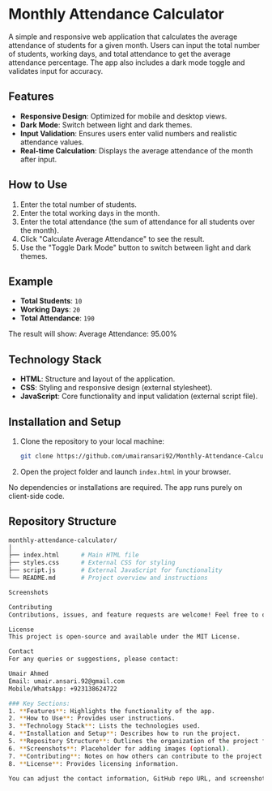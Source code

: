 # Monthly Attendance Calculator

A simple and responsive web application that calculates the average attendance of students for a given month. Users can input the total number of students, working days, and total attendance to get the average attendance percentage. The app also includes a dark mode toggle and validates input for accuracy.

## Features

- **Responsive Design**: Optimized for mobile and desktop views.
- **Dark Mode**: Switch between light and dark themes.
- **Input Validation**: Ensures users enter valid numbers and realistic attendance values.
- **Real-time Calculation**: Displays the average attendance of the month after input.
  
## How to Use

1. Enter the total number of students.
2. Enter the total working days in the month.
3. Enter the total attendance (the sum of attendance for all students over the month).
4. Click "Calculate Average Attendance" to see the result.
5. Use the "Toggle Dark Mode" button to switch between light and dark themes.

## Example

- **Total Students**: `10`
- **Working Days**: `20`
- **Total Attendance**: `190`

The result will show:
Average Attendance: 95.00%


## Technology Stack

- **HTML**: Structure and layout of the application.
- **CSS**: Styling and responsive design (external stylesheet).
- **JavaScript**: Core functionality and input validation (external script file).

## Installation and Setup

1. Clone the repository to your local machine:

    ```bash
    git clone https://github.com/umairansari92/Monthly-Attendance-Calculator.git
    ```

2. Open the project folder and launch `index.html` in your browser.

No dependencies or installations are required. The app runs purely on client-side code.

## Repository Structure

```bash
monthly-attendance-calculator/
│
├── index.html      # Main HTML file
├── styles.css      # External CSS for styling
├── script.js       # External JavaScript for functionality
└── README.md       # Project overview and instructions

Screenshots

Contributing
Contributions, issues, and feature requests are welcome! Feel free to open an issue or submit a pull request.

License
This project is open-source and available under the MIT License.

Contact
For any queries or suggestions, please contact:

Umair Ahmed
Email: umair.ansari.92@gmail.com
Mobile/WhatsApp: +923138624722

### Key Sections:
1. **Features**: Highlights the functionality of the app.
2. **How to Use**: Provides user instructions.
3. **Technology Stack**: Lists the technologies used.
4. **Installation and Setup**: Describes how to run the project.
5. **Repository Structure**: Outlines the organization of the project files.
6. **Screenshots**: Placeholder for adding images (optional).
7. **Contributing**: Notes on how others can contribute to the project.
8. **License**: Provides licensing information.

You can adjust the contact information, GitHub repo URL, and screenshots accordingly.
